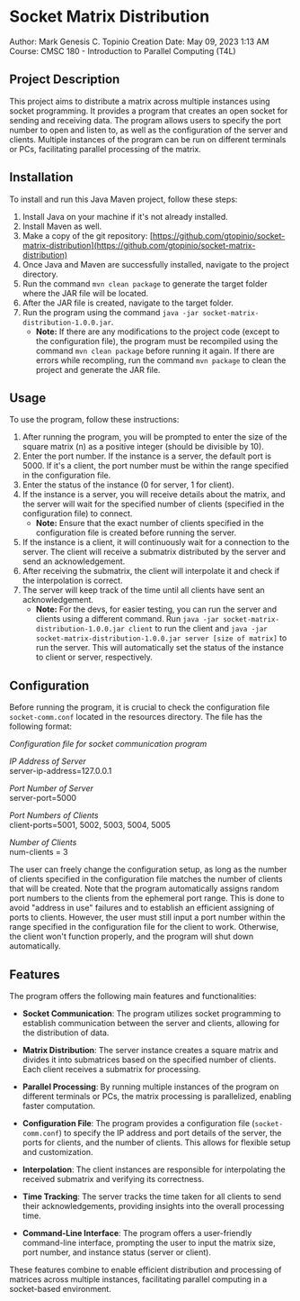 # Socket Matrix Distribution

Author: Mark Genesis C. Topinio
Creation Date: May 09, 2023 1:13 AM
Course: CMSC 180 - Introduction to Parallel Computing (T4L)

## Project Description

This project aims to distribute a matrix across multiple instances using socket programming. It provides a program that creates an open socket for sending and receiving data. The program allows users to specify the port number to open and listen to, as well as the configuration of the server and clients. Multiple instances of the program can be run on different terminals or PCs, facilitating parallel processing of the matrix.

## Installation

To install and run this Java Maven project, follow these steps:

1. Install Java on your machine if it's not already installed.
2. Install Maven as well.
3. Make a copy of the git repository: [https://github.com/gtopinio/socket-matrix-distribution](https://github.com/gtopinio/socket-matrix-distribution)
4. Once Java and Maven are successfully installed, navigate to the project directory.
5. Run the command `mvn clean package` to generate the target folder where the JAR file will be located.
6. After the JAR file is created, navigate to the target folder.
7. Run the program using the command `java -jar socket-matrix-distribution-1.0.0.jar`.
    - **Note:** If there are any modifications to the project code (except to the configuration file), the program must be recompiled using the command `mvn clean package` before running it again. If there are errors while recompling, run the command `mvn package` to clean the project and generate the JAR file.

## Usage

To use the program, follow these instructions:

1. After running the program, you will be prompted to enter the size of the square matrix (n) as a positive integer (should be divisible by 10).
2. Enter the port number. If the instance is a server, the default port is 5000. If it's a client, the port number must be within the range specified in the configuration file.
3. Enter the status of the instance (0 for server, 1 for client).
4. If the instance is a server, you will receive details about the matrix, and the server will wait for the specified number of clients (specified in the configuration file) to connect.
   - **Note:** Ensure that the exact number of clients specified in the configuration file is created before running the server.
5. If the instance is a client, it will continuously wait for a connection to the server. The client will receive a submatrix distributed by the server and send an acknowledgement.
6. After receiving the submatrix, the client will interpolate it and check if the interpolation is correct.
7. The server will keep track of the time until all clients have sent an acknowledgement.
    - **Note:** For the devs, for easier testing, you can run the server and clients using a different command. Run `java -jar socket-matrix-distribution-1.0.0.jar client` to run the client and `java -jar socket-matrix-distribution-1.0.0.jar server [size of matrix]` to run the server. This will automatically set the status of the instance to client or server, respectively.

## Configuration

Before running the program, it is crucial to check the configuration file `socket-comm.conf` located in the resources directory. The file has the following format:

*Configuration file for socket communication program*

*IP Address of Server*\
server-ip-address=127.0.0.1

*Port Number of Server*\
server-port=5000

*Port Numbers of Clients*\
client-ports=5001, 5002, 5003, 5004, 5005

*Number of Clients*\
num-clients = 3

The user can freely change the configuration setup, as long as the number of clients specified in the configuration file matches the number of clients that will be created. Note that the program automatically assigns random port numbers to the clients from the ephemeral port range. This is done to avoid "address in use" failures and to establish an efficient assigning of ports to clients. However, the user must still input a port number within the range specified in the configuration file for the client to work. Otherwise, the client won't function properly, and the program will shut down automatically.

## Features

The program offers the following main features and functionalities:

- **Socket Communication**: The program utilizes socket programming to establish communication between the server and clients, allowing for the distribution of data.

- **Matrix Distribution**: The server instance creates a square matrix and divides it into submatrices based on the specified number of clients. Each client receives a submatrix for processing.

- **Parallel Processing**: By running multiple instances of the program on different terminals or PCs, the matrix processing is parallelized, enabling faster computation.

- **Configuration File**: The program provides a configuration file (`socket-comm.conf`) to specify the IP address and port details of the server, the ports for clients, and the number of clients. This allows for flexible setup and customization.

- **Interpolation**: The client instances are responsible for interpolating the received submatrix and verifying its correctness.

- **Time Tracking**: The server tracks the time taken for all clients to send their acknowledgements, providing insights into the overall processing time.

- **Command-Line Interface**: The program offers a user-friendly command-line interface, prompting the user to input the matrix size, port number, and instance status (server or client).

These features combine to enable efficient distribution and processing of matrices across multiple instances, facilitating parallel computing in a socket-based environment.
